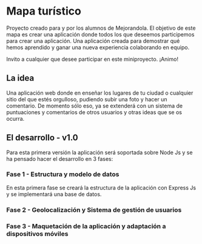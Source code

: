 # Mapa turístico
Proyecto creado para y por los alumnos de Mejorandola. El objetivo de este mapa es crear una aplicación donde todos los que deseemos participemos para crear una aplicación. Una aplicación creada para demostrar qué hemos aprendido y ganar una nueva experiencia colaborando en equipo.

Invito a cualquier que desee participar en este miniproyecto. ¡Animo!

## La idea

Una aplicación web donde en enseñar los lugares de tu ciudad o cualquier sitio del que estés orgulloso, pudiendo subir una foto y hacer un comentario. De momento sólo eso, ya se extenderá con un sistema de puntuaciones y comentarios de otros usuarios y otras ideas que se os ocurra.

## El desarrollo - v1.0

Para esta primera versión la aplicación será soportada sobre Node Js y se ha pensado hacer el desarrollo en 3 fases:

### Fase 1 - Estructura y modelo de datos

En esta primera fase se creará la estructura de la aplicación con Express Js y se implementará una base de datos.

### Fase 2 - Geolocalización y Sistema de gestión de usuarios

### Fase 3 - Maquetación de la aplicación y adaptación a dispositivos móviles